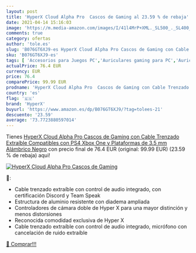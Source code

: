 ```yaml
---
layout: post
title: 'HyperX Cloud Alpha Pro  Cascos de Gaming al 23.59 % de rebaja'
date: 2021-04-14 15:16:03
image: 'https://m.media-amazon.com/images/I/41l4MrP+XML._SL500_._SL400_.jpg'
comments: true
category: ofertas
author: 'tole.es'
slug: 'B076GT6XJ9-es HyperX Cloud Alpha Pro Cascos de Gaming con Cable Trenzado...'
sku: 'B076GT6XJ9-es'
tags: [ 'Accesorios para Juegos PC','Auriculares gaming para PC','Auriculares para equipo de audio','Auriculares y accesorios','Electrónica','Juegos y Accesorios para PC','Videojuegos','hyperx','ps4','xbox', ]
actualPrice: 76.4 EUR
currency: EUR
price: 76.4
comparePrice: 99.99 EUR
prodname: 'HyperX Cloud Alpha Pro  Cascos de Gaming con Cable Trenzado Extraíble  Compatibles con PS4  Xbox One y Plataformas de 3.5 mm  Alámbrico  Negro'
country: 'es'
flag: '🇪🇸'
brand: 'HyperX'
buyurl: 'https://www.amazon.es/dp/B076GT6XJ9/?tag=tolees-21'
descuento: '23.59'
average: '73.7723880597014'
---
```


Tienes [HyperX Cloud Alpha Pro  Cascos de Gaming con Cable Trenzado Extraíble  Compatibles con PS4  Xbox One y Plataformas de 3.5 mm  Alámbrico  Negro](https://www.amazon.es/dp/B076GT6XJ9/?tag=tolees-21) con precio final de  76.4 EUR (original: 99.99 EUR) (23.59 %  de rebaja) aqui!

[![HyperX Cloud Alpha Pro  Cascos de Gaming](https://m.media-amazon.com/images/I/41l4MrP+XML._SL500_._SL400_.jpg)](https://www.amazon.es/dp/B076GT6XJ9/?tag=tolees-21)

🔎:

- Cable trenzado extraíble con control de audio integrado, con certificación Discord y Team Speak
- Estructura de aluminio resistente con diadema ampliada
- Controladores de cámara doble de Hyper X para una mayor distinción y menos distorsiones
- Reconocida comodidad exclusiva de Hyper X
- Cable trenzado extraíble con control de audio integrado, micrófono con cancelación de ruido extraíble

[🛒 Comprar!!!](https://www.amazon.es/dp/B076GT6XJ9/?tag=tolees-21)
